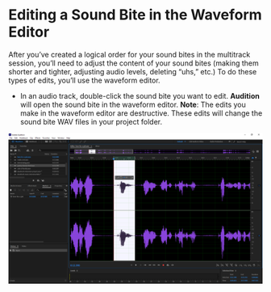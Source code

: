 # Editing a Sound Bite in the Waveform Editor

After you’ve created a logical order for your sound bites in the multitrack session, you’ll need to adjust the content of your sound bites \(making them shorter and tighter, adjusting audio levels, deleting “uhs,” etc.\) To do these types of edits, you’ll use the waveform editor.

* In an audio track, double-click the sound bite you want to edit. **Audition** will open the sound bite in the waveform editor. **Note**: The edits you make in the waveform editor are destructive. These edits will change the sound bite WAV files in your project folder.

![Editing a sound bite in the Waveform Editor.](../.gitbook/assets/editing-a-sound-bite-in-the-waveform-editor.png)



